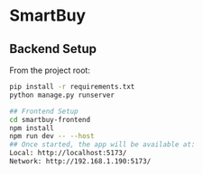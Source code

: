 # SmartBuy

## Backend Setup
From the project root:
```bash
pip install -r requirements.txt
python manage.py runserver

## Frontend Setup
cd smartbuy-frontend
npm install
npm run dev -- --host
## Once started, the app will be available at:
Local: http://localhost:5173/
Network: http://192.168.1.190:5173/

